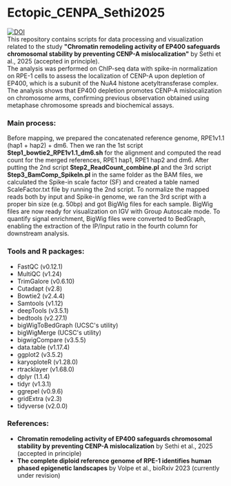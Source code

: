 # Ectopic_CENPA_Sethi2025
[![DOI](https://zenodo.org/badge/997518857.svg)](https://doi.org/10.5281/zenodo.16943672)\
This repository contains scripts for data processing and visualization related to the study **"Chromatin remodeling activity of EP400 safeguards chromosomal stability by preventing CENP-A mislocalization"** by Sethi et al., 2025 (accepted in principle).\
The analysis was performed on ChIP-seq data with spike-in normalization on RPE-1 cells to assess the localization of CENP-A upon depletion of EP400, which is a subunit of the NuA4 histone acetyltransferase complex. The analysis shows that EP400 depletion promotes CENP-A mislocalization on chromosome arms, confirming previous observation obtained using metaphase chromosome spreads and biochemical assays.

### Main process:
Before mapping, we prepared the concatenated reference genome, RPE1v1.1 (hap1 + hap2) + dm6. Then we ran the 1st script **Step1_bowtie2_RPE1v1.1_dm6.sh** for the alignment and computed the read count for the merged references, RPE1 hap1, RPE1 hap2 and dm6.
After putting the 2nd script **Step2_ReadCount_combine.pl** and the 3rd script **Step3_BamComp_SpikeIn.pl** in the same folder as the BAM files, we calculated the Spike-in scale factor (SF) and created a table named ScaleFactor.txt file by running the 2nd script. To normalize the mapped reads both by input and Spike-in genome, we ran the 3rd script with a proper bin size
(e.g. 50bp) and got BigWig files for each sample. BigWig files are now ready for visualization on IGV with Group Autoscale mode. To quantify signal enrichment, BigWig files were converted to BedGraph, enabling the extraction of the IP/Input ratio in the fourth column for downstream analysis.


### Tools and R packages:
+ FastQC (v0.12.1)
+ MultiQC (v1.24)
+ TrimGalore (v0.6.10)
+ Cutadapt (v2.8)
+ Bowtie2 (v2.4.4)
+ Samtools (v1.12)
+ deepTools (v3.5.1)
+ bedtools (v2.27.1)
+ bigWigToBedGraph (UCSC's utility)
+ bigWigMerge (UCSC's utility)
+ bigwigCompare (v3.5.5)
+ data.table (v1.17.4)
+ ggplot2 (v3.5.2)
+ karyoploteR (v1.28.0)
+ rtracklayer (v1.68.0)
+ dplyr (1.1.4)
+ tidyr (v1.3.1)
+ ggrepel (v0.9.6)
+ gridExtra (v2.3)
+ tidyverse (v2.0.0)

### References:
+ **Chromatin remodeling activity of EP400 safeguards chromosomal stability by preventing CENP-A mislocalization** by Sethi et al., 2025 (accepted in principle)
+ **The complete diploid reference genome of RPE-1 identifies human phased epigenetic landscapes** by Volpe et al., bioRxiv 2023 (currently under revision)
